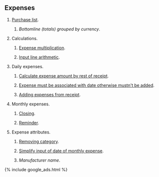 
## Expenses

1. [Purchase list](https://github.com/dvmorozov/expenses/issues/104).

   1. *Bottomline (totals) grouped by currency*.

1. Calculations.

   1. [Expense multiplication](https://github.com/dvmorozov/expenses/issues/101).
       
   1. [Input line arithmetic](https://github.com/dvmorozov/expenses/issues/131).

1. Daily expenses.

   1. [Calculate expense amount by rest of receipt](https://github.com/dvmorozov/expenses/issues/70).

   1. [Expense must be associated with date otherwise mustn't be added](https://github.com/dvmorozov/expenses/issues/114).
   
   1. [Adding expenses from receipt](https://github.com/dvmorozov/expenses/issues/124).

1. Monthly expenses.

   1. [Closing](https://github.com/dvmorozov/expenses/issues/120).
   
   1. [Reminder](https://github.com/dvmorozov/expenses/issues/121).
   
1. Expense attributes.
      
   1. [Removing category](https://github.com/dvmorozov/expenses/issues/47).

   1. [Simplify input of date of monthly expense](https://github.com/dvmorozov/expenses/issues/53).
   
   1. *Manufacturer name*.

{% include google_ads.html %}
